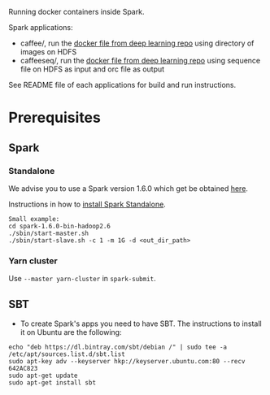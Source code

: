 Running docker containers inside Spark.

Spark applications:

* caffee/, run the [docker file from deep learning repo](https://github.com/nlesc-sherlock/deeplearning/blob/master/dockerfile) using directory of images on HDFS
* caffeeseq/, run the [docker file from deep learning repo](https://github.com/nlesc-sherlock/deeplearning/blob/master/dockerfile) using sequence file on HDFS as input and orc file as output

See README file of each applications for build and run instructions.

# Prerequisites

## Spark

### Standalone

We advise you to use a Spark version 1.6.0 which get be obtained [here](https://spark.apache.org/downloads.html).

Instructions in how to [install Spark Standalone](http://spark.apache.org/docs/latest/spark-standalone.html).
```
Small example:
cd spark-1.6.0-bin-hadoop2.6
./sbin/start-master.sh
./sbin/start-slave.sh -c 1 -m 1G -d <out_dir_path>

```

### Yarn cluster

Use `--master yarn-cluster` in `spark-submit`.

## SBT

* To create Spark's apps you need to have SBT. The instructions to install it on Ubuntu are the following:
```
echo "deb https://dl.bintray.com/sbt/debian /" | sudo tee -a /etc/apt/sources.list.d/sbt.list
sudo apt-key adv --keyserver hkp://keyserver.ubuntu.com:80 --recv 642AC823
sudo apt-get update
sudo apt-get install sbt
```
